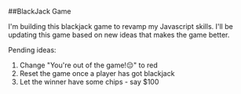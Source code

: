 ##BlackJack Game

I'm building this blackjack game to revamp my Javascript skills. I'll be updating this game based on new ideas that makes the game better.

Pending ideas:
1. Change "You're out of the game!😔" to red
2. Reset the game once a player has got blackjack
3. Let the winner have some chips - say $100